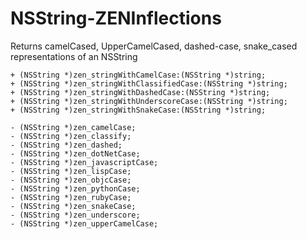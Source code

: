 NSString-ZENInflections
======================

Returns camelCased, UpperCamelCased, dashed-case, snake_cased representations of an NSString

``` objc
+ (NSString *)zen_stringWithCamelCase:(NSString *)string;
+ (NSString *)zen_stringWithClassifiedCase:(NSString *)string;
+ (NSString *)zen_stringWithDashedCase:(NSString *)string;
+ (NSString *)zen_stringWithUnderscoreCase:(NSString *)string;
+ (NSString *)zen_stringWithSnakeCase:(NSString *)string;

- (NSString *)zen_camelCase;
- (NSString *)zen_classify;
- (NSString *)zen_dashed;
- (NSString *)zen_dotNetCase;
- (NSString *)zen_javascriptCase;
- (NSString *)zen_lispCase;
- (NSString *)zen_objcCase;
- (NSString *)zen_pythonCase;
- (NSString *)zen_rubyCase;
- (NSString *)zen_snakeCase;
- (NSString *)zen_underscore;
- (NSString *)zen_upperCamelCase;
```
